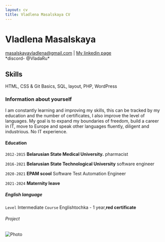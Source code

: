 ```yaml
---
layout: cv
title: Vladlena Masalskaya CV
---
```

# Vladlena Masalskaya                                


<div id="webaddress">
<a href="masalskayavladlena@gmail.com">masalskayavladlena@gmail.com</a>
| <a href="https://www.linkedin.com/in/vlada-masalskaya-511565258/">My linkedin page</a>
</div>
*discord- @VladaRu*

## Skills

HTML, CSS & Git Basics, SQL, layout, PHP, WordPress


### Information about yourself
I am constantly learning and improving my skills, this can be tracked by my education and the number of certificates, I also improve the level of languages. My goal is to expand my boundaries of freedom, build a career in IT, move to Europe and speak other languages ​​fluently, diligent and industrious. No IT experience.


#### Education

`2012-2015`
__Belarusian State Medical University.__
pharmacist

`2016-2021`
__Belarusian State Technological University__
software engineer

`2020-2021`
__EPAM scool__
Software Test Automation Engineer

`2021-2024`
__Maternity leave__



##### English language

`Level`
Intermediate
`Course`
Englishtochka - 1 year,**red certificate**


###### Project

<!-- A list is also available [online](https://github.com/VladaRu/rsschool-cv.git) -->


![Photo](‪C:\Users\user\Downloads\62.jpg)

<!-- ### Footer

Last updated: Dec 2022 -->